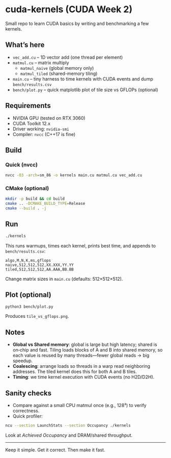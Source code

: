 # cuda-kernels (CUDA Week 2)

Small repo to learn CUDA basics by writing and benchmarking a few kernels.

## What’s here
- `vec_add.cu` – 1D vector add (one thread per element)
- `matmul.cu` – matrix multiply
  - `matmul_naive` (global memory only)
  - `matmul_tiled` (shared-memory tiling)
- `main.cu` – tiny harness to time kernels with CUDA events and dump `bench/results.csv`
- `bench/plot.py` – quick matplotlib plot of tile size vs GFLOPs (optional)

## Requirements
- NVIDIA GPU (tested on RTX 3060)
- CUDA Toolkit 12.x
- Driver working: `nvidia-smi`
- Compiler: `nvcc` (C++17 is fine)

## Build
### Quick (nvcc)
```bash
nvcc -O3 -arch=sm_86 -o kernels main.cu matmul.cu vec_add.cu
```

### CMake (optional)
```bash
mkdir -p build && cd build
cmake .. -DCMAKE_BUILD_TYPE=Release
cmake --build . -j
```

## Run
```bash
./kernels
```
This runs warmups, times each kernel, prints best time, and appends to `bench/results.csv`:
```
algo,M,N,K,ms,gflops
naive,512,512,512,XX.XXX,YY.YY
tiled,512,512,512,AA.AAA,BB.BB
```

Change matrix sizes in `main.cu` (defaults: 512×512×512).

## Plot (optional)
```bash
python3 bench/plot.py
```
Produces `tile_vs_gflops.png`.

## Notes
- **Global vs Shared memory**: global is large but high latency; shared is on‑chip and fast. Tiling loads blocks of A and B into shared memory, so each value is reused by many threads—fewer global reads → big speedup.
- **Coalescing**: arrange loads so threads in a warp read neighboring addresses. The tiled kernel does this for both A and B tiles.
- **Timing**: we time kernel execution with CUDA events (no H2D/D2H).

## Sanity checks
- Compare against a small CPU matmul once (e.g., 128³) to verify correctness.
- Quick profiler:
```bash
ncu --section LaunchStats --section Occupancy ./kernels
```
Look at *Achieved Occupancy* and DRAM/shared throughput.

---
Keep it simple. Get it correct. Then make it fast.
